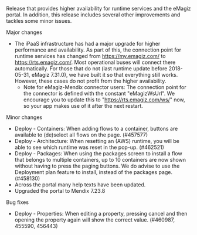 Release that provides higher availability for runtime services and the eMagiz portal. In addition, this release includes several other improvements and tackles some minor issues.

Major changes
- The iPaaS infrastructure has had a major upgrade for higher performance and availability. As part of this, the connection point for runtime services has changed from https://my.emagiz.com/ to https://rts.emagiz.com/. Most operational buses will connect there automatically. For those that do not (last runtime update before 2018-05-31, eMagiz 7.31.0), we have built it so that everything still works. However, these cases do not profit from the higher availability.
	- Note for eMagiz-Mendix connector users: The connection point for the connector is defined with the constant "eMagizWsUrl". We encourage you to update this to "https://rts.emagiz.com/ws/" now, so your app makes use of it after the next restart.

Minor changes
- Deploy - Containers: When adding flows to a container, buttons are available to (de)select all flows on the page. (#457577)
- Deploy - Architecture: When resetting an (AWS) runtime, you will be able to see which runtime was reset in the pop-up. (#462521)
- Deploy - Packages: When using the packages screen to install a flow that belongs to multiple containers, up to 10 containers are now shown without having to press the paging buttons. We do advise to use the Deployment plan feature to install, instead of the packages page. (#458130)
- Across the portal many help texts have been updated.
- Upgraded the portal to Mendix 7.23.8

Bug fixes
- Deploy - Properties: When editing a property, pressing cancel and then opening the property again will show the correct value. (#460987, 455590, 456443)